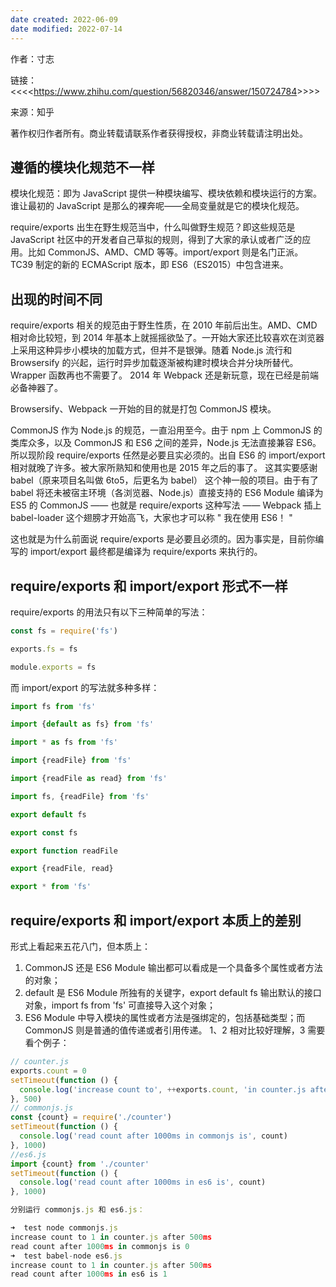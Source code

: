 ```yaml
---
date created: 2022-06-09
date modified: 2022-07-14
---
```


作者：寸志

链接：<<<<<https://www.zhihu.com/question/56820346/answer/150724784>>>>>

来源：知乎

著作权归作者所有。商业转载请联系作者获得授权，非商业转载请注明出处。

## 遵循的模块化规范不一样

模块化规范：即为 JavaScript 提供一种模块编写、模块依赖和模块运行的方案。谁让最初的 JavaScript 是那么的裸奔呢——全局变量就是它的模块化规范。

require/exports 出生在野生规范当中，什么叫做野生规范？即这些规范是 JavaScript 社区中的开发者自己草拟的规则，得到了大家的承认或者广泛的应用。比如 CommonJS、AMD、CMD 等等。import/export 则是名门正派。TC39 制定的新的 ECMAScript 版本，即 ES6（ES2015）中包含进来。

## 出现的时间不同

require/exports 相关的规范由于野生性质，在 2010 年前后出生。AMD、CMD 相对命比较短，到 2014 年基本上就摇摇欲坠了。一开始大家还比较喜欢在浏览器上采用这种异步小模块的加载方式，但并不是银弹。随着 Node.js 流行和 Browsersify 的兴起，运行时异步加载逐渐被构建时模块合并分块所替代。Wrapper 函数再也不需要了。 2014 年 Webpack 还是新玩意，现在已经是前端必备神器了。

Browsersify、Webpack 一开始的目的就是打包 CommonJS 模块。

CommonJS 作为 Node.js 的规范，一直沿用至今。由于 npm 上 CommonJS 的类库众多，以及 CommonJS 和 ES6 之间的差异，Node.js 无法直接兼容 ES6。所以现阶段 require/exports 任然是必要且实必须的。出自 ES6 的 import/export 相对就晚了许多。被大家所熟知和使用也是 2015 年之后的事了。 这其实要感谢 babel（原来项目名叫做 6to5，后更名为 babel） 这个神一般的项目。由于有了 babel 将还未被宿主环境（各浏览器、Node.js）直接支持的 ES6 Module 编译为 ES5 的 CommonJS —— 也就是 require/exports 这种写法 —— Webpack 插上 babel-loader 这个翅膀才开始高飞，大家也才可以称 " 我在使用 ES6！ "

这也就是为什么前面说 require/exports 是必要且必须的。因为事实是，目前你编写的 import/export 最终都是编译为 require/exports 来执行的。

## require/exports 和 import/export 形式不一样

require/exports 的用法只有以下三种简单的写法：

```javascript
const fs = require('fs')

exports.fs = fs

module.exports = fs
```

而 import/export 的写法就多种多样：

```javascript
import fs from 'fs'

import {default as fs} from 'fs'

import * as fs from 'fs'

import {readFile} from 'fs'

import {readFile as read} from 'fs'

import fs, {readFile} from 'fs'

export default fs

export const fs

export function readFile

export {readFile, read}

export * from 'fs'
```

## require/exports 和 import/export 本质上的差别

形式上看起来五花八门，但本质上：

1. CommonJS 还是 ES6 Module 输出都可以看成是一个具备多个属性或者方法的对象；
2. default 是 ES6 Module 所独有的关键字，export default fs 输出默认的接口对象，import fs from 'fs' 可直接导入这个对象；
3. ES6 Module 中导入模块的属性或者方法是强绑定的，包括基础类型；而 CommonJS 则是普通的值传递或者引用传递。
1、2 相对比较好理解，3 需要看个例子：

```javascript
// counter.js
exports.count = 0
setTimeout(function () {
  console.log('increase count to', ++exports.count, 'in counter.js after 500ms')
}, 500)
// commonjs.js
const {count} = require('./counter')
setTimeout(function () {
  console.log('read count after 1000ms in commonjs is', count)
}, 1000)
//es6.js
import {count} from './counter'
setTimeout(function () {
  console.log('read count after 1000ms in es6 is', count)
}, 1000)

分别运行 commonjs.js 和 es6.js：

➜  test node commonjs.js
increase count to 1 in counter.js after 500ms
read count after 1000ms in commonjs is 0
➜  test babel-node es6.js
increase count to 1 in counter.js after 500ms
read count after 1000ms in es6 is 1
```
